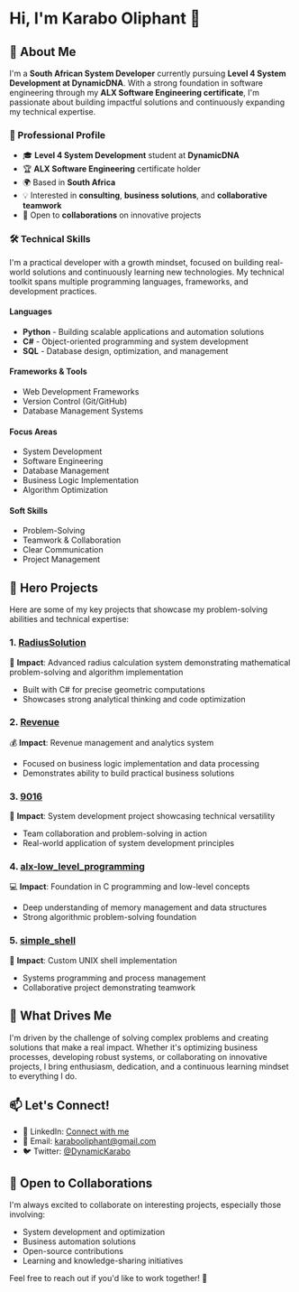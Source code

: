 # Hi, I'm Karabo Oliphant 👋
## 🚀 About Me
I'm a **South African System Developer** currently pursuing **Level 4 System Development at DynamicDNA**. With a strong foundation in software engineering through my **ALX Software Engineering certificate**, I'm passionate about building impactful solutions and continuously expanding my technical expertise.
### 💼 Professional Profile
- 🎓 **Level 4 System Development** student at **DynamicDNA**
- 🏆 **ALX Software Engineering** certificate holder
- 🌍 Based in **South Africa**
- 💡 Interested in **consulting**, **business solutions**, and **collaborative teamwork**
- 🤝 Open to **collaborations** on innovative projects
### 🛠️ Technical Skills

I'm a practical developer with a growth mindset, focused on building real-world solutions and continuously learning new technologies. My technical toolkit spans multiple programming languages, frameworks, and development practices.

#### Languages
- **Python** - Building scalable applications and automation solutions
- **C#** - Object-oriented programming and system development
- **SQL** - Database design, optimization, and management

#### Frameworks & Tools
- Web Development Frameworks
- Version Control (Git/GitHub)
- Database Management Systems

#### Focus Areas
- System Development
- Software Engineering
- Database Management
- Business Logic Implementation
- Algorithm Optimization

#### Soft Skills
- Problem-Solving
- Teamwork & Collaboration
- Clear Communication
- Project Management

## 🏅 Hero Projects
Here are some of my key projects that showcase my problem-solving abilities and technical expertise:
### 1. [RadiusSolution](https://github.com/DynamicKarabo/RadiusSolution)
🎯 **Impact**: Advanced radius calculation system demonstrating mathematical problem-solving and algorithm implementation
- Built with C# for precise geometric computations
- Showcases strong analytical thinking and code optimization
### 2. [Revenue](https://github.com/DynamicKarabo/Revenue)
💰 **Impact**: Revenue management and analytics system
- Focused on business logic implementation and data processing
- Demonstrates ability to build practical business solutions
### 3. [9016](https://github.com/DynamicKarabo/9016)
🔧 **Impact**: System development project showcasing technical versatility
- Team collaboration and problem-solving in action
- Real-world application of system development principles
### 4. [alx-low_level_programming](https://github.com/DynamicKarabo/alx-low_level_programming)
💻 **Impact**: Foundation in C programming and low-level concepts
- Deep understanding of memory management and data structures
- Strong algorithmic problem-solving foundation
### 5. [simple_shell](https://github.com/DynamicKarabo/simple_shell)
🐚 **Impact**: Custom UNIX shell implementation
- Systems programming and process management
- Collaborative project demonstrating teamwork
## 🌟 What Drives Me
I'm driven by the challenge of solving complex problems and creating solutions that make a real impact. Whether it's optimizing business processes, developing robust systems, or collaborating on innovative projects, I bring enthusiasm, dedication, and a continuous learning mindset to everything I do.
## 📫 Let's Connect!
- 💼 LinkedIn: [Connect with me](https://linkedin.com/in/karabooliphant)
- 📧 Email: karabooliphant@gmail.com
- 🐦 Twitter: [@DynamicKarabo](https://twitter.com/DynamicKarabo)
## 🤝 Open to Collaborations
I'm always excited to collaborate on interesting projects, especially those involving:
- System development and optimization
- Business automation solutions
- Open-source contributions
- Learning and knowledge-sharing initiatives

Feel free to reach out if you'd like to work together! 🚀
